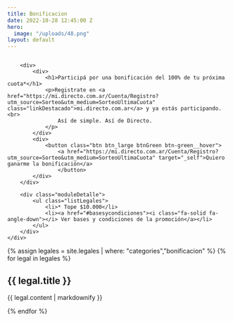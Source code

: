 ```yaml
---
title: Bonificacion
date: 2022-10-28 12:45:00 Z
hero:
  image: "/uploads/48.png"
layout: default
---
```


<section>
    <div class="main-container moduleHeaderEspecial">
        <div>
            <img src="{{page.hero.image}}" alt="">
        </div>

        <div>
            <div>
                <h1>Participá por una bonificación del 100% de tu próxima cuota*</h1>
                <p>Registrate en <a href="https://mi.directo.com.ar/Cuenta/Registro?utm_source=Sorteo&utm_medium=SorteoUltimaCuota" class="linkDestacado">mi.directo.com.ar</a> y ya estás participando.<br>
                    Así de simple. Así de Directo.
                </p>
            </div>
            <div>
                <button class="btn btn_large btnGreen btn-green__hover">
                    <a href="https://mi.directo.com.ar/Cuenta/Registro?utm_source=Sorteo&utm_medium=SorteoUltimaCuota" target="_self">Quiero ganarme la bonificación</a>
                    </button>
            </div>
        </div>

        <div class="moduleDetalle">
            <ul class="listLegales">
                <li>* Tope $10.000</li>
                <li><a href="#basesycondiciones"><i class="fa-solid fa-angle-down"></i> Ver bases y condiciones de la promoción</a></li>
            </ul>
        </div>
    </div>
</section>

<section id="basesycondiciones">
    <div class="main-container moduleLegales">
    {% assign legales = site.legales | where: "categories","bonificacion" %}
        {% for legal in legales %}
            <h2>{{ legal.title }}</h2>
            <p>{{ legal.content | markdownify }}</p> 
        {% endfor %}
    </div>
</section>
